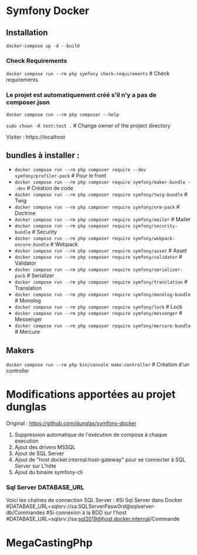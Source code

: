 # Symfony Docker

## Installation
`docker-compose up -d --build`

### Check Requirements
`docker compose run --rm php symfony check:requirements` # Check requirements
### Le projet est automatiquement créé s'il n'y a pas de composer.json 
`docker compose run --rm php composer --help`

`sudo chown -R test:test .` # Change owner of the project directory

Visiter : https://localhost

## bundles à installer : 
- `docker compose run --rm php composer require --dev symfony/profiler-pack` # Pour le front
- `docker compose run --rm php composer require symfony/maker-bundle --dev`   # Création de code
- `docker compose run --rm php composer require symfony/twig-bundle`  # Twig
- `docker compose run --rm php composer require symfony/orm-pack`  # Doctrine
- `docker compose run --rm php composer require symfony/mailer`  # Mailer
- `docker compose run --rm php composer require symfony/security-bundle`  # Security
- `docker compose run --rm php composer require symfony/webpack-encore-bundle`  # Webpack
- `docker compose run --rm php composer require symfony/asset`  # Asset
- `docker compose run --rm php composer require symfony/validator`  # Validator
- `docker compose run --rm php composer require symfony/serializer-pack`  # Serializer
- `docker compose run --rm php composer require symfony/translation`  # Translation
- `docker compose run --rm php composer require symfony/monolog-bundle`  # Monolog
- `docker compose run --rm php composer require symfony/lock`  # Lock
- `docker compose run --rm php composer require symfony/messenger`  # Messenger
- `docker compose run --rm php composer require symfony/mercure-bundle`  # Mercure


## Makers
`docker compose run --rm php bin/console make:controller` # Création d'un controller


# Modifications apportées au projet dunglas 
Original : https://github.com/dunglas/symfony-docker
1. Suppression automatique de l'exécution de compose à chaque execution
2. Ajout des drivers MSSQL
3. Ajout de SQL Server
4. Ajout de "host.docker.internal:host-gateway" pour se connecter à SQL Server sur L'hôte
5. Ajout du binaire symfony-cli

### Sql Server DATABASE_URL

Voici les chaînes de connection SQL Server :
#Si Sql Server dans Docker
#DATABASE_URL=sqlsrv://sa:SQLServerPasw0rd@sqlserver-db/Commandes
#Si connexion à la BDD sur l'host
#DATABASE_URL=sqlsrv://sa:sql2019@host.docker.internal/Commande
# MegaCastingPhp
